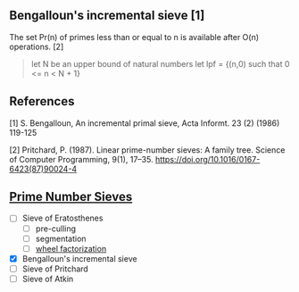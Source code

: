 ## Bengalloun's incremental sieve [1]
  The set Pr(n) of primes less than or equal to n is available after O(n) operations. [2]

  > let N be an upper bound of natural numbers
  > let lpf = {(n,0) such that 0 <= n < N + 1}

## References

[1] S. Bengalloun, An incremental primal sieve, Acta Informt. 23 (2) (1986) 119-125

[2] Pritchard, P. (1987). Linear prime-number sieves: A family tree. Science of Computer Programming, 9(1), 17–35. https://doi.org/10.1016/0167-6423(87)90024-4

## [Prime Number Sieves](https://en.wikipedia.org/wiki/Generation_of_primes)
- [ ] Sieve of Eratosthenes
  - [ ] pre-culling
  - [ ] segmentation
  - [ ] [wheel factorization](https://en.wikipedia.org/wiki/Wheel_factorization)
- [x] Bengalloun's incremental sieve
- [ ] Sieve of Pritchard
- [ ] Sieve of Atkin

